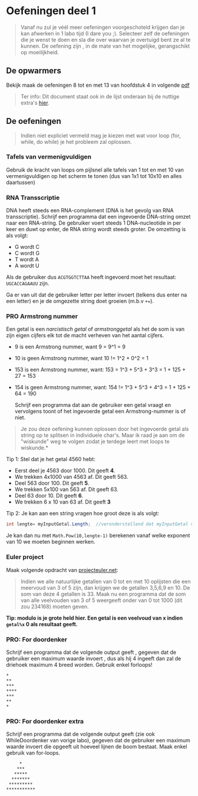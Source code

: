 # Oefeningen deel 1

> Vanaf nu zul je véél meer oefeningen voorgeschoteld krijgen dan je kan afwerken in 1 labo tijd \(I dare you ;\). Selecteer zelf de oefeningen die je wenst te doen en sla die over waarvan je overtuigd bent ze al te kunnen. De oefening zijn , in de mate van het mogelijke, gerangschikt op moeilijkheid.

## De opwarmers

Bekijk maak de oefeningen 8 tot en met 13 van hoofdstuk 4 in volgende [pdf](https://github.com/v-nys/cursusprogrammeren/tree/13ea122a2e92d805feb8b618811589d4f57a8b23/assets/docs/oefenvragen2010.pdf)

> Ter info: Dit document staat ook in de lijst onderaan bij de nuttige extra's [hier](../../inleiding/nuttigeextras.md).

## De oefeningen

> Indien niet expliciet vermeld mag je kiezen met wat voor loop \(for, while, do while\) je het probleem zal oplossen.

### Tafels van vermenigvuldigen

Gebruik de kracht van loops om pijlsnel alle tafels van 1 tot en met 10 van vermenigvuldigen op het scherm te tonen \(dus van 1x1 tot 10x10 en alles daartussen\)

### RNA Transscriptie

DNA heeft steeds een RNA-complement \(DNA is het gevolg van RNA transscriptie\). Schrijf een programma dat een ingevoerde DNA-string omzet naar een RNA-string. De gebruiker voert steeds 1 DNA-nucleotide in per keer en duwt op enter, de RNA string wordt steeds groter. De omzetting is als volgt:

* G wordt C
* C wordt G
* T wordt A
* A wordt U

Als de gebruiker dus `ACGTGGTCTTAA` heeft ingevoerd moet het resultaat: `UGCACCAGAAUU` zijn.

Ga er van uit dat de gebruiker letter per letter invoert \(telkens dus enter na een letter\) en je de omgezette string doet groeien \(m.b.v `+=`\).

### PRO Armstrong nummer

Een getal is een _narcistisch getal_ of _armstronggetal_ als het de som is van zijn eigen cijfers elk tot de macht verheven van het aantal cijfers.

* 9 is een Armstrong nummer, want 9 = 9^1 = 9
* 10 is geen Armstrong nummer, want 10 != 1^2 + 0^2 = 1
* 153 is een  Armstrong nummer, want: 153 = 1^3 + 5^3 + 3^3 = 1 + 125 + 27 = 153
* 154 is geen  Armstrong nummer, want: 154 != 1^3 + 5^3 + 4^3 = 1 + 125 + 64 = 190

  Schrijf een programma dat aan de gebruiker een getal vraagt en vervolgens toont of het ingevoerde getal een Armstrong-nummer is of niet.

> Je zou deze oefening kunnen oplossen door het ingevoerde getal als string op te splitsen in individuele char's. Maar ik raad je aan om de "wiskunde" weg te volgen zodat je terdege leert met loops te wiskunde.\*

Tip 1: Stel dat je het getal 4560 hebt:

* Eerst deel je 4563 door 1000. Dit geeft **4**. 
* We trekken 4x1000 van 4563 af. Dit geeft 563.
* Deel 563 door 100. Dit geeft **5**.
* We trekken 5x100 van 563 af. Dit geeft 63.
* Deel 63 door 10. Dit geeft **6**.
* We trekken 6 x 10 van 63 af. Dit geeft **3**

Tip 2: Je kan aan een string vragen hoe groot deze is als volgt:

```csharp
int lengte= myInputGetal.Length;  //veronderstellend dat myInputGetal van het type string is
```

Je kan dan nu met `Math.Pow(10,lengte-1)` berekenen vanaf welke exponent van 10 we moeten beginnen werken.

### Euler project

Maak volgende opdracht van [projecteuler.net](http://projecteuler.net):

> Indien we alle natuurlijke getallen van 0 tot en met 10 oplijsten die een meervoud van 3 of 5 zijn, dan krijgen we de getallen 3,5,6,9 en 10. De som van deze 4 getallen is 33. Maak nu een programma dat de som van alle veelvouden van 3 of 5 weergeeft onder van 0 tot 1000 \(dit zou 234168\) moeten geven.

**Tip: modulo is je grote held hier. Een getal is een veelvoud van x indien `getal%x` 0 als resultaat geeft.**

### PRO: For doordenker

Schrijf een programma dat de volgende output geeft , gegeven dat de gebruiker een maximum waarde invoert , dus als hij 4 ingeeft dan zal de driehoek maximum 4 breed worden. Gebruik enkel forloops!

```text
*
**
***
****
***
**
*
```

### PRO: For doordenker extra

Schrijf een programma dat de volgende output geeft \(zie ook WhileDoordenker van vorige labo\), gegeven dat de gebruiker een maximum waarde invoert die opgeeft uit hoeveel lijnen de boom bestaat. Maak enkel gebruik van for-loops.

```text
     *
    ***
   *****
  *******
 *********
***********
```

